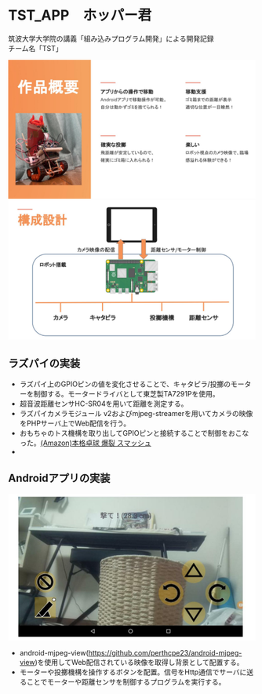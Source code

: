 # TST_APP　ホッパー君
筑波大学大学院の講義「組み込みプログラム開発」による開発記録  
チーム名「TST」  

![概要](overview.jpg)
![設計](archtecture.jpg)

## ラズパイの実装
* ラズパイ上のGPIOピンの値を変化させることで、キャタピラ/投擲のモーターを制御する。モータードライバとして東芝製TA7291Pを使用。
* 超音波距離センサHC-SR04を用いて距離を測定する。  
* ラズパイカメラモジュール v2およびmjpeg-streamerを用いてカメラの映像をPHPサーバ上でWeb配信を行う。  
* おもちゃのトス機構を取り出してGPIOピンと接続することで制御をおこなった。[(Amazon)本格卓球 爆裂 スマッシュ](https://www.amazon.co.jp/%E6%9C%AC%E6%A0%BC%E5%8D%93%E7%90%83-%E7%88%86%E8%A3%82-%E3%82%B9%E3%83%9E%E3%83%83%E3%82%B7%E3%83%A5%E3%80%90%E6%97%A5%E6%9C%AC%E3%81%8A%E3%82%82%E3%81%A1%E3%82%83%E5%A4%A7%E8%B3%9E2019-%E3%82%B3%E3%83%9F%E3%83%A5%E3%83%8B%E3%82%B1%E3%83%BC%E3%82%B7%E3%83%A7%E3%83%B3%E3%83%BB%E3%83%88%E3%82%A4%E9%83%A8%E9%96%80-%E5%84%AA%E7%A7%80%E8%B3%9E%E3%80%91/dp/B07SX2MGK1 "本格卓球 爆裂 スマッシュ")
* 
  
## Androidアプリの実装
![アプリ](app.jpg)
* android-mjpeg-view(https://github.com/perthcpe23/android-mjpeg-view)を使用してWeb配信されている映像を取得し背景として配置する。
* モーターや投擲機構を操作するボタンを配置。信号をHttp通信でサーバに送ることでモーターや距離センサを制御するプログラムを実行する。
